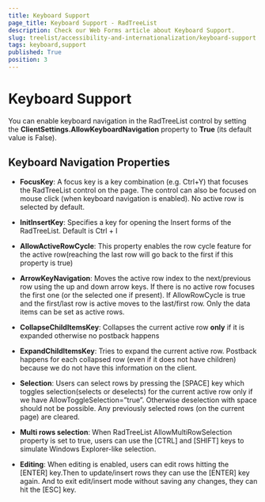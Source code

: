 ```yaml
---
title: Keyboard Support
page_title: Keyboard Support - RadTreeList
description: Check our Web Forms article about Keyboard Support.
slug: treelist/accessibility-and-internationalization/keyboard-support
tags: keyboard,support
published: True
position: 3
---
```


# Keyboard Support



You can enable keyboard navigation in the RadTreeList control by setting the **ClientSettings.AllowKeyboardNavigation** property to **True** (its default value is False).

## Keyboard Navigation Properties

* **FocusKey**: A focus key is a key combination (e.g. Ctrl+Y) that focuses the RadTreeList control on the page. The control can also be focused on mouse click (when keyboard navigation is enabled). No active row is selected by default.

* **InitInsertKey**: Specifies a key for opening the Insert forms of the RadTreeList. Default is Ctrl + I

* **AllowActiveRowCycle**: This property enables the row cycle feature for the active row(reaching the last row will go back to the first if this property is true)

* **ArrowKeyNavigation**: Moves the active row index to the next/previous row using the up and down arrow keys. If there is no active row focuses the first one (or the selected one if present). If AllowRowCycle is true and the first/last row is active moves to the last/first row. Only the data items can be set as active rows.

* **CollapseChildItemsKey**: Collapses the current active row **only** if it is expanded otherwise no postback happens

* **ExpandChildItemsKey**: Tries to expand the current active row. Postback happens for each collapsed row (even if it does not have children) because we do not have this information on the client.

* **Selection**: Users can select rows by pressing the [SPACE] key which toggles selection(selects or deselects) for the current active row only if we have AllowToggleSelection=”true”. Otherwise deselection with space should not be possible. Any previously selected rows (on the current page) are cleared.

* **Multi rows selection**: When RadTreeList AllowMultiRowSelection property is set to true, users can use the [CTRL] and [SHIFT] keys to simulate Windows Explorer-like selection.

* **Editing**: When editing is enabled, users can edit rows hitting the [ENTER] key.Then to update/insert rows they can use the [ENTER] key again. And to exit edit/insert mode without saving any changes, they can hit the [ESC] key.
